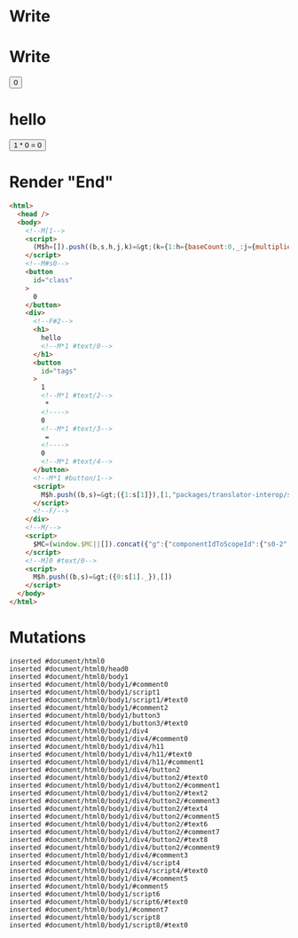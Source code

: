 # Write
  <!M[1><script>(M$h=[]).push((b,s,h,j,k)=>(k={1:h={baseCount:0,_:j={multiplier:1,"#text/0(":b("@marko/tags-compat-5-to-6")(b("packages/translator-interop/src/__tests__/fixtures/interop-tag-params-tags-to-class/components/class-layout.marko"),!0)}},2:{m5c:"s0"}},j["#text/0!"]=h,k),[])</script>


# Write
  <!--M#s0--><button id=class>0</button><div><!--F#2--><h1>hello<!M*1 #text/0></h1><button id=tags>1<!M*1 #text/2> * <!>0<!M*1 #text/3> = <!>0<!M*1 #text/4></button><!M*1 #button/1><script>M$h.push((b,s)=>({1:s[1]}),[1,"packages/translator-interop/src/__tests__/fixtures/interop-tag-params-tags-to-class/template.marko_1_multiplier",1,"packages/translator-interop/src/__tests__/fixtures/interop-tag-params-tags-to-class/template.marko_1_multiplier/subscriber",])</script><!--F/--></div><!--M/--><script>$MC=(window.$MC||[]).concat({"g":{"componentIdToScopeId":{"s0-2":1}},"w":[["s0",0,{},{"f":3}]],"t":["packages/translator-interop/src/__tests__/fixtures/interop-tag-params-tags-to-class/components/class-layout.marko"]})</script><!M]0 #text/0><script>M$h.push((b,s)=>({0:s[1]._}),[])</script>


# Render "End"
```html
<html>
  <head />
  <body>
    <!--M[1-->
    <script>
      (M$h=[]).push((b,s,h,j,k)=&gt;(k={1:h={baseCount:0,_:j={multiplier:1,"#text/0(":b("@marko/tags-compat-5-to-6")(b("packages/translator-interop/src/__tests__/fixtures/interop-tag-params-tags-to-class/components/class-layout.marko"),!0)}},2:{m5c:"s0"}},j["#text/0!"]=h,k),[])
    </script>
    <!--M#s0-->
    <button
      id="class"
    >
      0
    </button>
    <div>
      <!--F#2-->
      <h1>
        hello
        <!--M*1 #text/0-->
      </h1>
      <button
        id="tags"
      >
        1
        <!--M*1 #text/2-->
         * 
        <!---->
        0
        <!--M*1 #text/3-->
         = 
        <!---->
        0
        <!--M*1 #text/4-->
      </button>
      <!--M*1 #button/1-->
      <script>
        M$h.push((b,s)=&gt;({1:s[1]}),[1,"packages/translator-interop/src/__tests__/fixtures/interop-tag-params-tags-to-class/template.marko_1_multiplier",1,"packages/translator-interop/src/__tests__/fixtures/interop-tag-params-tags-to-class/template.marko_1_multiplier/subscriber",])
      </script>
      <!--F/-->
    </div>
    <!--M/-->
    <script>
      $MC=(window.$MC||[]).concat({"g":{"componentIdToScopeId":{"s0-2":1}},"w":[["s0",0,{},{"f":3}]],"t":["packages/translator-interop/src/__tests__/fixtures/interop-tag-params-tags-to-class/components/class-layout.marko"]})
    </script>
    <!--M]0 #text/0-->
    <script>
      M$h.push((b,s)=&gt;({0:s[1]._}),[])
    </script>
  </body>
</html>
```

# Mutations
```
inserted #document/html0
inserted #document/html0/head0
inserted #document/html0/body1
inserted #document/html0/body1/#comment0
inserted #document/html0/body1/script1
inserted #document/html0/body1/script1/#text0
inserted #document/html0/body1/#comment2
inserted #document/html0/body1/button3
inserted #document/html0/body1/button3/#text0
inserted #document/html0/body1/div4
inserted #document/html0/body1/div4/#comment0
inserted #document/html0/body1/div4/h11
inserted #document/html0/body1/div4/h11/#text0
inserted #document/html0/body1/div4/h11/#comment1
inserted #document/html0/body1/div4/button2
inserted #document/html0/body1/div4/button2/#text0
inserted #document/html0/body1/div4/button2/#comment1
inserted #document/html0/body1/div4/button2/#text2
inserted #document/html0/body1/div4/button2/#comment3
inserted #document/html0/body1/div4/button2/#text4
inserted #document/html0/body1/div4/button2/#comment5
inserted #document/html0/body1/div4/button2/#text6
inserted #document/html0/body1/div4/button2/#comment7
inserted #document/html0/body1/div4/button2/#text8
inserted #document/html0/body1/div4/button2/#comment9
inserted #document/html0/body1/div4/#comment3
inserted #document/html0/body1/div4/script4
inserted #document/html0/body1/div4/script4/#text0
inserted #document/html0/body1/div4/#comment5
inserted #document/html0/body1/#comment5
inserted #document/html0/body1/script6
inserted #document/html0/body1/script6/#text0
inserted #document/html0/body1/#comment7
inserted #document/html0/body1/script8
inserted #document/html0/body1/script8/#text0
```
